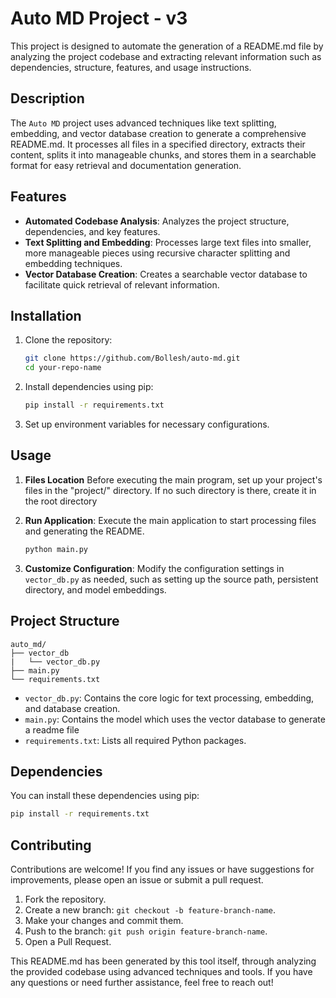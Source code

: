 # Auto MD Project - v3

This project is designed to automate the generation of a README.md file by analyzing the project codebase and extracting relevant information such as dependencies, structure, features, and usage instructions.

## Description

The `Auto MD` project uses advanced techniques like text splitting, embedding, and vector database creation to generate a comprehensive README.md. It processes all files in a specified directory, extracts their content, splits it into manageable chunks, and stores them in a searchable format for easy retrieval and documentation generation.

## Features

- **Automated Codebase Analysis**: Analyzes the project structure, dependencies, and key features.
- **Text Splitting and Embedding**: Processes large text files into smaller, more manageable pieces using recursive character splitting and embedding techniques.
- **Vector Database Creation**: Creates a searchable vector database to facilitate quick retrieval of relevant information.

## Installation

1. Clone the repository:
   ```bash
   git clone https://github.com/Bollesh/auto-md.git
   cd your-repo-name
   ```

2. Install dependencies using pip:
   ```bash
   pip install -r requirements.txt
   ```

3. Set up environment variables for necessary configurations.

## Usage

1. **Files Location**
    Before executing the main program, set up your project's files in the "project/" directory. If no such directory is there, create it in the root directory

2. **Run Application**:
   Execute the main application to start processing files and generating the README.
   ```bash
   python main.py
   ```

3. **Customize Configuration**:
   Modify the configuration settings in `vector_db.py` as needed, such as setting up the source path, persistent directory, and model embeddings.

## Project Structure

```
auto_md/
├── vector_db
|   └── vector_db.py
├── main.py
└── requirements.txt

```

- `vector_db.py`: Contains the core logic for text processing, embedding, and database creation.
-  `main.py`: Contains the model which uses the vector database to generate a readme file
- `requirements.txt`: Lists all required Python packages.

## Dependencies

You can install these dependencies using pip:
```bash
pip install -r requirements.txt
```

## Contributing

Contributions are welcome! If you find any issues or have suggestions for improvements, please open an issue or submit a pull request.

1. Fork the repository.
2. Create a new branch: `git checkout -b feature-branch-name`.
3. Make your changes and commit them.
4. Push to the branch: `git push origin feature-branch-name`.
5. Open a Pull Request.

This README.md has been generated by this tool itself, through analyzing the provided codebase using advanced techniques and tools. If you have any questions or need further assistance, feel free to reach out!